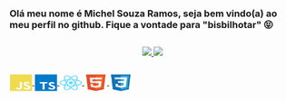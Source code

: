 ### Olá meu nome é Michel Souza Ramos, seja bem vindo(a) ao meu perfil no github. Fique a vontade para "bisbilhotar" 😝 
##

<div align="center">
  <a href="https://github.com/m1ch3lr4m0s">
  <img height="180em" src="https://github-readme-stats.vercel.app/api?username=m1ch3lr4m0s&show_icons=true&theme=merko&include_all_commits=true&count_private=true"/>
  <img height="180em" src="https://github-readme-stats.vercel.app/api/top-langs/?username=m1ch3lr4m0s&layout=compact&langs_count=7&theme=merko"/>
</div>
  
##
  
  <div style="display: block">
  <img align="center" alt="Michel-Js" height="30" width="40" src="https://raw.githubusercontent.com/devicons/devicon/master/icons/javascript/javascript-plain.svg">
  <img align="center" alt="Michel-Ts" height="30" width="40" src="https://raw.githubusercontent.com/devicons/devicon/master/icons/typescript/typescript-plain.svg">
  <img align="center" alt="Michel-React" height="30" width="40" src="https://raw.githubusercontent.com/devicons/devicon/master/icons/react/react-original.svg">
  <img align="center" alt="Michel-HTML" height="30" width="40" src="https://raw.githubusercontent.com/devicons/devicon/master/icons/html5/html5-original.svg">
  <img align="center" alt="Michel-CSS" height="30" width="40" src="https://raw.githubusercontent.com/devicons/devicon/master/icons/css3/css3-original.svg">
</div>
